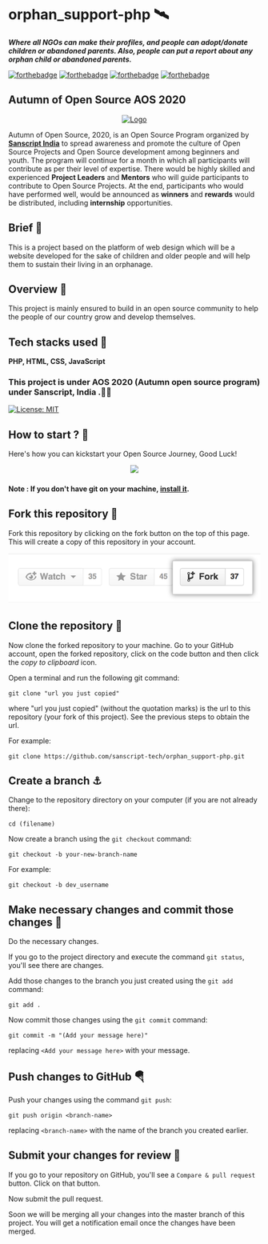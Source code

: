 # orphan_support-php 🛰
***Where all NGOs can make their profiles, and people can adopt/donate children or abandoned parents. Also, people can put a report about any orphan child or abandoned parents.***

[![forthebadge](https://forthebadge.com/images/badges/built-by-developers.svg)](https://forthebadge.com)
[![forthebadge](https://forthebadge.com/images/badges/built-with-love.svg)](https://forthebadge.com)
[![forthebadge](https://forthebadge.com/images/badges/made-with-javascript.svg)](https://forthebadge.com)
[![forthebadge](https://forthebadge.com/images/badges/built-with-swag.svg)](https://forthebadge.com)



## Autumn of Open Source AOS 2020

<p align="center">
  <a href="https://sanscript.tech/">
    <img src="https://avatars3.githubusercontent.com/t/4187434?s=280&v=4" alt="Logo">
  </a>
  
Autumn of Open Source, 2020, is an Open Source Program organized by [**Sanscript India**](https://sanscript.tech) to spread awareness and promote the culture of Open Source Projects and Open Source development among beginners and youth. The program will continue for a month in which all participants will contribute as per their level of expertise. There would be highly skilled and experienced **Project Leaders** and **Mentors** who will guide participants to contribute to Open Source Projects. At the end, participants who would have performed well, would be announced as **winners** and **rewards** would be distributed, including **internship** opportunities.
 
 ## Brief 🎏
This is a project based on the platform of web design which will be a website developed for the sake of children and older people and will help them to sustain their living in an orphanage.



 ## Overview 🎃
  This project is mainly ensured to build in an open source community to help the people of our country grow and develop themselves.

## Tech stacks used 🛴

**PHP, HTML, CSS, JavaScript**

 ### This project is under AOS 2020 (Autumn open source program) under Sanscript, India .🎉🎊

[![License: MIT](https://img.shields.io/badge/License-MIT-green.svg)](https://opensource.org/licenses/MIT)



 ## How to start ? 🎪

Here's how you can kickstart your Open Source Journey, Good Luck!
<p align="center">
  <img src="https://media.giphy.com/media/j1Xyt3DHfJcmk/giphy.gif" />
</p>

#### **Note** : If you don't have git on your machine, [install it](https://help.github.com/articles/set-up-git/).

## Fork this repository 🚀

Fork this repository by clicking on the fork button on the top of this page.
This will create a copy of this repository in your account.
<p align="center">
  <img src="/assets/img/fork.png" />
</p>

## Clone the repository 🏁

Now clone the forked repository to your machine. Go to your GitHub account, open the forked repository, click on the code button and then click the _copy to clipboard_ icon.

Open a terminal and run the following git command:

```
git clone "url you just copied"
```

where "url you just copied" (without the quotation marks) is the url to this repository (your fork of this project). See the previous steps to obtain the url.


For example:

```
git clone https://github.com/sanscript-tech/orphan_support-php.git
```




## Create a branch ⚓

Change to the repository directory on your computer (if you are not already there):

```
cd (filename)
```

Now create a branch using the `git checkout` command:

```
git checkout -b your-new-branch-name
```

For example:

```
git checkout -b dev_username
```

## Make necessary changes and commit those changes 🚏

Do the necessary changes.

If you go to the project directory and execute the command `git status`, you'll see there are changes.

Add those changes to the branch you just created using the `git add` command:

```
git add .
```

Now commit those changes using the `git commit` command:

```
git commit -m "(Add your message here)"
```

replacing `<Add your message here>` with your message.

## Push changes to GitHub 🪂

Push your changes using the command `git push`:

```
git push origin <branch-name>
```

replacing `<branch-name>` with the name of the branch you created earlier.

## Submit your changes for review 🚩

If you go to your repository on GitHub, you'll see a `Compare & pull request` button. Click on that button.

Now submit the pull request.

Soon we will be merging all your changes into the master branch of this project. You will get a notification email once the changes have been merged.

